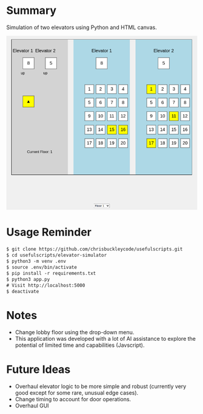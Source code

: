 # Summary

Simulation of two elevators using Python and HTML canvas.

![Elevator Simulator Screenshot](images/screenshot.png)

# Usage Reminder

```shell
$ git clone https://github.com/chrisbuckleycode/usefulscripts.git
$ cd usefulscripts/elevator-simulator
$ python3 -m venv .env
$ source .env/bin/activate
$ pip install -r requirements.txt
$ python3 app.py
# Visit http://localhost:5000
$ deactivate
```

# Notes
- Change lobby floor using the drop-down menu.
- This application was developed with a lot of AI assistance to explore the potential of limited time and capabilities (Javscript).

# Future Ideas
- Overhaul elevator logic to be more simple and robust (currently very good except for some rare, unusual edge cases).
- Change timing to account for door operations.
- Overhaul GUI
